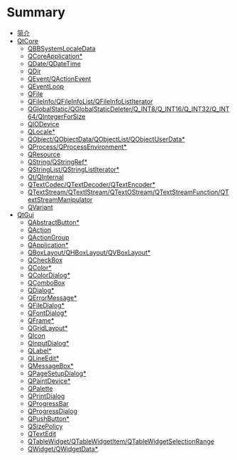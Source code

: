 # Summary

* [简介](README.md)
* [QtCore](QtCore/README.md)
	* [QBBSystemLocaleData](QtCore/qlocale_blackberry.md)
	* [QCoreApplication*](QtCore/qcoreapplication.md)
	* [QDate/QDateTime](QtCore/qdatetime.md)
	* [QDir](QtCore/qdir.md)
	* [QEvent/QActionEvent](QtCore/qcoreevent.md)
	* [QEventLoop](QtCore/qeventloop.md)
	* [QFile](QtCore/qfile.md)
	* [QFileInfo/QFileInfoList/QFileInfoListIterator](QtCore/qfileinfo.md)
	* [QGlobalStatic/QGlobalStaticDeleter/Q_INT8/Q_INT16/Q_INT32/Q_INT64/QIntegerForSize](QtCore/qglobal.md)
	* [QIODevice](QtCore/qiodevice.md)
	* [QLocale*](QtCore/qlocale.md)
	* [QObject/QObjectData/QObjectList/QObjectUserData*](QtCore/qobject.md)
	* [QProcess/QProcessEnvironment*](QtCore/qprocess.md)
	* [QResource](QtCore/qresource.md)
	* [QString/QStringRef*](QtCore/qstring.md)
	* [QStringList/QStringListIterator*](QtCore/qstringlist.md)
	* [Qt/QInternal](QtCore/qnamespace.md)
    * [QTextCodec/QTextDecoder/QTextEncoder*](QtCore/qtextcodec.md)
	* [QTextStream/QTextIStream/QTextOStream/QTextStreamFunction/QTextStreamManipulator](QtCore/qtextstream.md)
	* [QVariant](QtCore/qvariant.md)
* [QtGui](QtGui/README.md)
	* [QAbstractButton*](QtGui/qabstractbutton.md)
	* [QAction](QtGui/qaction.md)
	* [QActionGroup](QtGui/qactiongroup.md)
    * [QApplication*](QtGui/qapplication.md)
	* [QBoxLayout/QHBoxLayout/QVBoxLayout*](QtGui/qboxlayout.md)
	* [QCheckBox](QtGui/qcheckbox.md)
	* [QColor*](QtGui/qcolor.md)
	* [QColorDialog*](QtGui/qcolordialog.md)
	* [QComboBox](QtGui/qcombobox.md)
	* [QDialog*](QtGui/qdialog.md)
	* [QErrorMessage*](QtGui/qerrormessage.h)
	* [QFileDialog*](QtGui/qfiledialog.md)
	* [QFontDialog*](QtGui/qfontdialog.md)
    * [QFrame*](QtGui/qframe.md)
    * [QGridLayout*](QtGui/qgridlayout.md)
	* [QIcon](QtGui/qicon.md)
	* [QInputDialog*](QtGui/qinputdialog.md)
    * [QLabel*](QtGui/qlabel.md)
	* [QLineEdit*](QtGui/qlineedit.md)
	* [QMessageBox*](QtGui/qmessagebox.md)
	* [QPageSetupDialog*](QtGui/qpagesetupdialog.md)
    * [QPaintDevice*](QtGui/qpaintdevice.md)
	* [QPalette](QtGui/qpalette.md)
	* [QPrintDialog](QtGui/qprintdialog.md)
	* [QProgressBar](QtGui/qprogressbar.md)
	* [QProgressDialog](QtGui/qprogressdialog.md)
    * [QPushButton*](QtGui/qpushbutton.md)
	* [QSizePolicy](QtGui/qsizepolicy.md)
	* [QTextEdit](QtGui/qtextedit.h)
	* [QTableWidget/QTableWidgetItem/QTableWidgetSelectionRange](QtGui/qtablewidget.md)
    * [QWidget/QWidgetData*](QtGui/qwidget.md)

<!--
QtGui

QAbstractFontEngine
qabstractfontengine_qws.h
QAbstractGraphicsShapeItem
QAbstractItemDelegate
qabstractitemdelegate.h
QAbstractItemView
qabstractitemview.h
QAbstractPageSetupDialog
qabstractpagesetupdialog.h
QAbstractPrintDialog
qabstractprintdialog.h
QAbstractProxyModel
qabstractproxymodel.h
QAbstractScrollArea
qabstractscrollarea.h
QAbstractSlider
qabstractslider.h
QAbstractSpinBox
qabstractspinbox.h
QAbstractTextDocumentLayout
qabstracttextdocumentlayout.h
QAbstractUndoItem
QAccessible
qaccessible2.h
QAccessible2Interface
QAccessibleActionInterface
QAccessibleApplication
QAccessibleBridge
QAccessibleBridgeFactoryInterface
qaccessiblebridge.h
QAccessibleBridgePlugin
QAccessibleEditableTextInterface
QAccessibleEvent
QAccessibleFactoryInterface
qaccessible.h
QAccessibleImageInterface
QAccessibleInterface
QAccessibleInterfaceEx
QAccessibleObject
QAccessibleObjectEx
qaccessibleobject.h
QAccessiblePlugin
qaccessibleplugin.h
QAccessibleSimpleEditableTextInterface
QAccessibleTable2CellInterface
QAccessibleTable2Interface
QAccessibleTableInterface
QAccessibleTextInterface
QAccessibleValueInterface
QAccessibleWidget
QAccessibleWidgetEx
qaccessiblewidget.h

QAuthDevice
QBitmap
qbitmap.h

QBrush
QBrushData
qbrush.h
QButtonGroup
qbuttongroup.h
QCalendarWidget
qcalendarwidget.h
QCDEStyle
qcdestyle.h

QCleanlooksStyle
qcleanlooksstyle.h
QClipboard
QClipboardEvent
qclipboard.h
QCloseEvent

QColorGroup

QColormap
qcolormap.h
QColumnView
qcolumnview.h

QCommandLinkButton
qcommandlinkbutton.h
QCommonStyle
qcommonstyle.h
QCompleter
qcompleter.h
QConicalGradient
QContextMenuEvent
QCopChannel
qcopchannel_qws.h
QCursor
qcursor.h
QCursorShape
QDataWidgetMapper
qdatawidgetmapper.h
QDateEdit
QDateTimeEdit
qdatetimeedit.h
QDecoration
QDecorationAction
QDecorationDefault
qdecorationdefault_qws.h
QDecorationFactory
QDecorationFactoryInterface
qdecorationfactory_qws.h
QDecorationPlugin
qdecorationplugin_qws.h
qdecoration_qws.h
QDecorationStyled
qdecorationstyled_qws.h
QDecorationWindows
qdecorationwindows_qws.h
QDesktopServices
qdesktopservices.h
QDesktopWidget
qdesktopwidget.h
QDial
qdial.h

QDialogButtonBox
qdialogbuttonbox.h

QDirectPainter
qdirectpainter_qws.h
QDirModel
qdirmodel.h
QDockWidget
qdockwidget.h
QDoubleSpinBox
QDoubleValidator
QDrag
QDragEnterEvent
qdrag.h
QDragLeaveEvent
QDragMoveEvent
QDragResponseEvent
qdrawutil.h
QDropEvent

qevent.h

QFileIconProvider
qfileiconprovider.h
QFileOpenEvent
QFileSystemModel
qfilesystemmodel.h
QFocusEvent
QFocusFrame
qfocusframe.h
QFont
QFontComboBox
qfontcombobox.h
QFontDatabase
qfontdatabase.h

QFontEngineFactoryInterface
QFontEngineInfo
QFontEnginePlugin
qfont.h
QFontInfo
qfontinfo.h
QFontMetrics
QFontMetricsF
qfontmetrics.h
QFormLayout
qformlayout.h

QGenericMatrix
qgenericmatrix.h
QGenericPlugin
QGenericPluginFactory
QGenericPluginFactoryInterface
qgenericpluginfactory_qpa.h
qgenericplugin_qpa.h
QGesture
QGestureEvent
qgesture.h
QGestureRecognizer
qgesturerecognizer.h
QGlyphRun
qglyphrun.h
QGradient
QGradientStop
QGradientStops
QGraphicsAnchor
QGraphicsAnchorLayout
qgraphicsanchorlayout.h
QGraphicsBlurEffect
QGraphicsColorizeEffect
QGraphicsDropShadowEffect
QGraphicsEffect
qgraphicseffect.h
QGraphicsEllipseItem
QGraphicsGridLayout
qgraphicsgridlayout.h
QGraphicsItem
QGraphicsItemAnimation
qgraphicsitemanimation.h
QGraphicsItemGroup
qgraphicsitem.h
QGraphicsLayout
qgraphicslayout.h
QGraphicsLayoutItem
qgraphicslayoutitem.h
QGraphicsLinearLayout
qgraphicslinearlayout.h
QGraphicsLineItem
QGraphicsObject
QGraphicsOpacityEffect
QGraphicsPathItem
QGraphicsPixmapItem
QGraphicsPolygonItem
QGraphicsProxyWidget
qgraphicsproxywidget.h
QGraphicsRectItem
QGraphicsRotation
QGraphicsScale
QGraphicsScene
QGraphicsSceneContextMenuEvent
QGraphicsSceneDragDropEvent
QGraphicsSceneEvent
qgraphicssceneevent.h
qgraphicsscene.h
QGraphicsSceneHelpEvent
QGraphicsSceneHoverEvent
QGraphicsSceneMouseEvent
QGraphicsSceneMoveEvent
QGraphicsSceneResizeEvent
QGraphicsSceneWheelEvent
QGraphicsSimpleTextItem
qgraphicssystemhelper_symbian.h
QGraphicsTextItem
QGraphicsTransform
qgraphicstransform.h
QGraphicsView
qgraphicsview.h
QGraphicsWidget
qgraphicswidget.h

QGroupBox
qgroupbox.h
QGtkStyle
qgtkstyle.h
qguifunctions_wince.h

QHeaderView
qheaderview.h
QHelpEvent
QHideEvent
QHoverEvent

QIconDragEvent
QIconEngine
QIconEngineFactoryInterface
QIconEngineFactoryInterfaceV2
qiconengine.h
QIconEnginePlugin
qiconengineplugin.h
QIconEnginePluginV2
QIconEngineV2

QIconSet
QIdentityProxyModel
qidentityproxymodel.h
QImage
qimage.h
QImageIOHandler
QImageIOHandlerFactoryInterface
qimageiohandler.h
QImageIOPlugin
QImageReader
qimagereader.h
QImageTextKeyLang
QImageWriter
qimagewriter.h
QInputContext
QInputContextFactory
qinputcontextfactory.h
QInputContextFactoryInterface
qinputcontext.h
QInputContextPlugin
qinputcontextplugin.h

QInputEvent
QInputMethodEvent
QIntfbScreen
QIntMouseHandler
QIntValidator
QItemDelegate
qitemdelegate.h
QItemEditorCreator
QItemEditorCreatorBase
QItemEditorFactory
qitemeditorfactory.h
QItemSelection
QItemSelectionModel
qitemselectionmodel.h
QItemSelectionRange
QKbdDriverFactory
qkbddriverfactory_qws.h
QKbdDriverPlugin
qkbddriverplugin_qws.h
qkbdintegrity_qws.h
qkbdlinuxinput_qws.h
qkbdqnx_qws.h
qkbd_qws.h
qkbdtty_qws.h
qkbdum_qws.h
qkbdvfb_qws.h
QKeyEvent
QKeyEventTransition
qkeyeventtransition.h
QKeySequence
qkeysequence.h

QLayout
qlayout.h
QLayoutItem
qlayoutitem.h
QLayoutIterator
QLCDNumber
qlcdnumber.h
QLinearGradient

QLinuxFbScreen
QLinuxFb_Shared
QListView
qlistview.h
QListWidget
qlistwidget.h
QListWidgetItem
QMacCocoaViewContainer
qmaccocoaviewcontainer_mac.h
qmacdefines_mac.h
QMacMime
QMacNativeWidget
qmacnativewidget_mac.h
QMacPasteboardMime
QMacStyle
qmacstyle_mac.h
QMainWindow
qmainwindow.h
QMatrix
QMatrix2x2
QMatrix2x3
QMatrix2x4
QMatrix3x2
QMatrix3x3
QMatrix3x4
QMatrix4x2
QMatrix4x3
QMatrix4x4
qmatrix4x4.h
qmatrix.h
QMdiArea
qmdiarea.h
QMdiSubWindow
qmdisubwindow.h
QMenu
QMenuBar
qmenubar.h
QMenubarUpdatedEvent
qmenudata.h
qmenu.h
QMenuItem

qmime.h
QMimeSource
QMotifStyle
qmotifstyle.h
QMouseDriverFactory
qmousedriverfactory_qws.h
QMouseDriverPlugin
qmousedriverplugin_qws.h
QMouseEvent
QMouseEventTransition
qmouseeventtransition.h
qmouseintegrity_qws.h
qmouselinuxinput_qws.h
qmouselinuxtp_qws.h
qmousepc_qws.h
qmouseqnx_qws.h
qmouse_qws.h
qmousetslib_qws.h
qmousevfb_qws.h
QMoveEvent
QMovie
qmovie.h

QPaintEngine
qpaintengine.h
QPaintEngineState
QPainter
qpainter.h
QPainterPath
qpainterpath.h
QPainterPathPrivate
QPainterPathStroker
QPaintEvent

QPanGesture
QPen
qpen.h
QPicture
QPictureFormatInterface
QPictureFormatPlugin
qpictureformatplugin.h
qpicture.h
QPictureIO
QPinchGesture
QPixmap
QPixmapCache
qpixmapcache.h
qpixmap.h
QPlainTextDocumentLayout
QPlainTextEdit
qplaintextedit.h
QPlastiqueStyle
qplastiquestyle.h
QPlatformClipboard
qplatformclipboard_qpa.h
QPlatformCursor
QPlatformCursorImage
QPlatformCursorPrivate
qplatformcursor_qpa.h
QPlatformEventLoopIntegration
qplatformeventloopintegration_qpa.h
QPlatformFontDatabase
qplatformfontdatabase_qpa.h
QPlatformGLContext
qplatformglcontext_qpa.h
QPlatformIntegration
QPlatformIntegrationFactoryInterface
QPlatformIntegrationPlugin
qplatformintegrationplugin_qpa.h
qplatformintegration_qpa.h
QPlatformNativeInterface
qplatformnativeinterface_qpa.h
QPlatformScreen
qplatformscreen_qpa.h
QPlatformWindow
QPlatformWindowFormat
qplatformwindowformat_qpa.h
qplatformwindow_qpa.h
QPolygon
QPolygonF
qpolygon.h
QPoolEntry

QPrintEngine
qprintengine.h
QPrinter
qprinter.h
QPrinterInfo
qprinterinfo.h
QPrintPreviewDialog
qprintpreviewdialog.h
QPrintPreviewWidget
qprintpreviewwidget.h

QProxyModel
qproxymodel.h
QProxyScreen
QProxyScreenCursor
QProxyStyle
qproxystyle.h

QQnxMouseHandler
QQnxScreen
QQuaternion
qquaternion.h
QRadialGradient
QRadioButton
qradiobutton.h
QRawFont
qrawfont.h
QRegExpValidator
QRegion
qregion.h
QResizeEvent
QRgb
qrgb.h
QRubberBand
qrubberband.h
QS60MainApplication
QS60MainApplicationBase
qs60mainapplication.h
QS60MainAppUi
QS60MainAppUiBase
qs60mainappui.h
QS60MainDocument
QS60MainDocumentBase
qs60maindocument.h
QS60StubAknAppUi
QS60StubAknAppUiBase
QS60StubMAknTouchPaneObserver
QS60StubMEikStatusPaneObserver
QS60Style
qs60style.h
QScreen
QScreenCursor
QScreenDriverFactory
QScreenDriverFactoryInterface
qscreendriverfactory_qws.h
QScreenDriverPlugin
qscreendriverplugin_qws.h
qscreenintegrityfb_qws.h
qscreenlinuxfb_qws.h
qscreenproxy_qws.h
qscreenqnx_qws.h
qscreen_qws.h
qscreentransformed_qws.h
qscreenvfb_qws.h
QScrollArea
qscrollarea.h
QScrollBar
qscrollbar.h
QSessionManager
qsessionmanager.h
QShortcut
QShortcutEvent
qshortcut.h
QShowEvent
QSizeGrip
qsizegrip.h

QSlider
qslider.h
QSortFilterProxyModel
qsortfilterproxymodel.h
QSound
qsound.h
qsoundqss_qws.h
QSpacerItem
QSpinBox
qspinbox.h
QSplashScreen
qsplashscreen.h
QSplitter
qsplitter.h
QSplitterHandle
QStackedLayout
qstackedlayout.h
QStackedWidget
qstackedwidget.h
QStandardItem
QStandardItemEditorCreator
QStandardItemModel
qstandarditemmodel.h
QStaticText
qstatictext.h
QStatusBar
qstatusbar.h
QStatusTipEvent
QStringListModel
qstringlistmodel.h
QStyle
QStyledItemDelegate
qstyleditemdelegate.h
QStyleFactory
qstylefactory.h
QStyleFactoryInterface
qstyle.h
QStyleHintReturn
QStyleHintReturnMask
QStyleHintReturnVariant
QStyleOption
QStyleOptionButton
QStyleOptionComboBox
QStyleOptionComplex
QStyleOptionDockWidget
QStyleOptionDockWidgetV2
QStyleOptionFocusRect
QStyleOptionFrame
QStyleOptionFrameV2
QStyleOptionFrameV3
QStyleOptionGraphicsItem
QStyleOptionGroupBox
qstyleoption.h
QStyleOptionHeader
QStyleOptionMenuItem
QStyleOptionProgressBar
QStyleOptionProgressBarV2
QStyleOptionQ3DockWindow
QStyleOptionQ3ListView
QStyleOptionQ3ListViewItem
QStyleOptionRubberBand
QStyleOptionSizeGrip
QStyleOptionSlider
QStyleOptionSpinBox
QStyleOptionTab
QStyleOptionTabBarBase
QStyleOptionTabBarBaseV2
QStyleOptionTabV2
QStyleOptionTabV3
QStyleOptionTabWidgetFrame
QStyleOptionTabWidgetFrameV2
QStyleOptionTitleBar
QStyleOptionToolBar
QStyleOptionToolBox
QStyleOptionToolBoxV2
QStyleOptionToolButton
QStyleOptionViewItem
QStyleOptionViewItemV2
QStyleOptionViewItemV3
QStyleOptionViewItemV4
QStylePainter
qstylepainter.h
QStylePlugin
qstyleplugin.h
QSupportedWritingSystems
QSwipeGesture
QSymbianEvent
qsymbianevent.h
QSymbianGraphicsSystemHelper
QSyntaxHighlighter
qsyntaxhighlighter.h
QSystemTrayIcon
qsystemtrayicon.h
QTabBar
qtabbar.h
QTabletEvent
QTableView
qtableview.h

QTabWidget
qtabwidget.h
QTapAndHoldGesture
QTapGesture
QtEvents
QTextBlock
QTextBlockFormat
QTextBlockGroup
QTextBlockUserData
QTextBrowser
qtextbrowser.h
QTextCharFormat
QTextCursor
qtextcursor.h
QTextDocument
QTextDocumentFragment
qtextdocumentfragment.h
qtextdocument.h
QTextDocumentWriter
qtextdocumentwriter.h

QTextFormat
qtextformat.h
QTextFragment
QTextFrame
QTextFrameFormat
QTextFrameLayoutData
QTextImageFormat
QTextInlineObject
QTextItem
QTextLayout
qtextlayout.h
QTextLength
QTextLine
QTextList
QTextListFormat
qtextlist.h
QTextObject
qtextobject.h
QTextObjectInterface
QTextOption
qtextoption.h
QTextTable
QTextTableCell
QTextTableCellFormat
QTextTableFormat
qtexttable.h
QtGui
QTileRules
QTimeEdit
QToolBar
QToolBarChangeEvent
qtoolbar.h
QToolBox
qtoolbox.h
QToolButton
qtoolbutton.h
QToolTip
qtooltip.h
QTouchEvent
QTransform
QTransformedScreen
qtransform.h
QTransportAuth
qtransportauthdefs_qws.h
qtransportauth_qws.h
QTreeView
qtreeview.h
QTreeWidget
qtreewidget.h
QTreeWidgetItem
QTreeWidgetItemIterator
qtreewidgetitemiterator.h
QUndoCommand
QUndoGroup
qundogroup.h
QUndoStack
qundostack.h
QUndoView
qundoview.h
QUnixPrintWidget
QUpdateLaterEvent
QValidator
qvalidator.h
QVBoxLayout
QVector2D
qvector2d.h
QVector3D
qvector3d.h
QVector4D
qvector4d.h
qvfbhdr.h
QVFbHeader
QVFbKeyboardHandler
QVFbKeyData
QVFbMouseHandler
QVFbScreen
QWhatsThis
QWhatsThisClickedEvent
qwhatsthis.h
QWheelEvent

QWidgetAction
qwidgetaction.h

QWidgetItem
QWidgetItemV2
QWidgetList
QWidgetMapper
QWidgetSet
qwindowdefs.h
qwindowdefs_win.h
QWindowsCEStyle
qwindowscestyle.h
QWindowsMime
QWindowsMobileStyle
qwindowsmobilestyle.h
QWindowsStyle
qwindowsstyle.h
QWindowStateChangeEvent
QWindowsVistaStyle
qwindowsvistastyle.h
QWindowsXPStyle
qwindowsxpstyle.h
QWindowSystemInterface
qwindowsysteminterface_qpa.h
qwindowsystem_qws.h
QWizard
qwizard.h
QWizardPage
QWMatrix
qwmatrix.h
QWorkspace
qworkspace.h
QWSCalibratedMouseHandler
QWSClient
QWSCursor
QWSCursorMap
qwscursor_qws.h
QWSDisplay
qwsdisplay_qws.h
QWSEmbedWidget
qwsembedwidget.h
QWSEvent
qwsevent_qws.h
QWSInputMethod
QWSInternalWindowInfo
QWSIntKeyboardHandler
QWSKeyboardHandler
QWSKeyboardHandlerFactoryInterface
QWSLinuxInputKeyboardHandler
QWSLinuxInputMouseHandler
QWSLinuxTPMouseHandler
QWSManager
qwsmanager_qws.h
QWSMouseHandler
QWSMouseHandlerFactoryInterface
QWSPcMouseHandler
QWSPointerCalibrationData
QWSPropertyManager
qwsproperty_qws.h
QWSProtocolItem
qwsprotocolitem_qws.h
QWSQnxKeyboardHandler
QWSScreenSaver
QWSServer
QWSServerSocket
QWSSocket
qwssocket_qws.h
QWSSoundClient
QWSSoundServer
QWSSoundServerSocket
QWSTslibMouseHandler
QWSTtyKeyboardHandler
QWSUmKeyboardHandler
qwsutils_qws.h
QWSWindow
QWSWindowInfo
QX11EmbedContainer
QX11EmbedWidget
qx11embed_x11.h
QX11Info
qx11info_x11.h
-->


<!--
QtCore

QAbstractAnimation
qabstractanimation.h
QAbstractConcatenable
QAbstractEventDispatcher
qabstracteventdispatcher.h
QAbstractFileEngine
qabstractfileengine.h
QAbstractFileEngineHandler
QAbstractFileEngineIterator
QAbstractItemModel
qabstractitemmodel.h
QAbstractListModel
QAbstractState
qabstractstate.h
QAbstractTableModel
QAbstractTransition
qabstracttransition.h
qalgorithms.h
QAnimationDriver
QAnimationGroup
qanimationgroup.h
QArgument
qatomic_aarch64.h
qatomic_alpha.h
qatomic_arch.h
qatomic_arm.h
qatomic_armv5.h
qatomic_armv6.h
qatomic_armv7.h
qatomic_avr32.h
qatomic_bfin.h
qatomic_bootstrap.h
qatomic_generic.h
qatomic.h
qatomic_i386.h
qatomic_ia64.h
QAtomicInt
qatomic_integrity.h
qatomic_macosx.h
qatomic_mips.h
qatomic_parisc.h
QAtomicPointer
qatomic_powerpc.h
qatomic_s390.h
qatomic_sh4a.h
qatomic_sh.h
qatomic_sparc.h
qatomic_symbian.h
qatomic_vxworks.h
qatomic_windowsce.h
qatomic_windows.h
qatomic_x86_64.h
qbasicatomic.h
QBasicAtomicInt
QBasicAtomicPointer
QBasicTimer
qbasictimer.h

QBitArray
qbitarray.h
QBitRef
QBool
QBuffer
qbuffer.h
QByteArray
qbytearray.h
QByteArrayMatcher
qbytearraymatcher.h
QByteRef
QCache
qcache.h
QChar
qchar.h
QCharRef
QChildEvent
QConcatenable
qconfig-64.h
qconfig-dist.h
qconfig.h
qconfig-large.h
qconfig-medium.h
qconfig-minimal.h
qconfig-multilib.h
qconfig-nacl.h
qconfig-small.h
QConstString
qcontainerfwd.h
QContiguousCache
QContiguousCacheData
qcontiguouscache.h
QContiguousCacheTypedData
QCOORD

QCryptographicHash
qcryptographichash.h
QCustomEvent
QDataStream
qdatastream.h

QDebug
qdebug.h

QDirIterator
qdiriterator.h
QDynamicPropertyChangeEvent
QEasingCurve
qeasingcurve.h
QElapsedTimer
qelapsedtimer.h
qendian.h

QEventTransition
qeventtransition.h
QExplicitlySharedDataPointer
QFactoryInterface
qfactoryinterface.h
qfeatures.h

QFileSystemWatcher
qfilesystemwatcher.h
QFinalState
qfinalstate.h
QFlag
QFlags
QForeachContainer
QForeachContainerBase
QFSFileEngine
qfsfileengine.h
qfunctions_nacl.h
qfunctions_vxworks.h
qfunctions_wince.h
QFuture
qfuture.h
QFutureInterface
QFutureInterfaceBase
qfutureinterface.h
QFutureIterator
QFutureSynchronizer
qfuturesynchronizer.h
QFutureWatcher
QFutureWatcherBase
qfuturewatcher.h
QGenericArgument
QGenericReturnArgument

QHash
QHashData
QHashDummyNode
QHashDummyValue
qhash.h
QHashIterator
QHashNode
QHistoryState
qhistorystate.h
QIncompatibleFlag

qiterator.h
QLatin1Char
QLatin1Literal
QLatin1String
QLibrary
qlibrary.h
QLibraryInfo
qlibraryinfo.h
QLine
QLineF
qline.h
QLinkedList
QLinkedListData
qlinkedlist.h
QLinkedListIterator
QLinkedListNode
QList
QListData
qlist.h
QListIterator
Q_LLONG

Q_LONG
QMap
QMapData
qmap.h
QMapIterator
QMapNode
QMapPayloadNode
QMargins
qmargins.h
qmath.h
QMetaClassInfo
QMetaEnum
QMetaMethod
QMetaObject
QMetaObjectAccessor
QMetaObjectExtraData
qmetaobject.h
QMetaProperty
QMetaType
qmetatype.h
QMetaTypeId
QMetaTypeId2
QMimeData
qmimedata.h
QModelIndex
QModelIndexList
QMultiHash
QMultiMap
QMutableFutureIterator
QMutableHashIterator
QMutableLinkedListIterator
QMutableListIterator
QMutableMapIterator
QMutableSetIterator
QMutableStringListIterator
QMutableVectorIterator
QMutex
QMutexData
qmutex.h
QMutexLocker

QNoDebug
QNoImplicitBoolCast
qnumeric.h

QObjectCleanupHandler
qobjectcleanuphandler.h

qobjectdefs.h

QPair
qpair.h
QParallelAnimationGroup
qparallelanimationgroup.h
QPauseAnimation
qpauseanimation.h
QPersistentModelIndex
Q_PID
qplugin.h
QPluginLoader
qpluginloader.h
QPoint
QPointer
qpointer.h
QPointF
qpoint.h

QPropertyAnimation
qpropertyanimation.h
QQueue
qqueue.h
QReadLocker
QReadWriteLock
qreadwritelock.h
QRect
QRectF
qrect.h
QRegExp
qregexp.h

QReturnArgument
QRunnable
qrunnable.h
QScopedArrayPointer
QScopedPointer
QScopedPointerArrayDeleter
QScopedPointerDeleter
qscopedpointer.h
QScopedPointerPodDeleter
QScopedValueRollback
qscopedvaluerollback.h
QSemaphore
qsemaphore.h
QSequentialAnimationGroup
qsequentialanimationgroup.h
QSet
qset.h
QSetIterator
QSettings
qsettings.h
QSharedData
qshareddata.h
QSharedDataPointer
QSharedMemory
qsharedmemory.h
QSharedPointer
qsharedpointer.h
qsharedpointer_impl.h
QSignalMapper
qsignalmapper.h
QSignalTransition
qsignaltransition.h
QSize
QSizeF
qsize.h
QSocketNotifier
qsocketnotifier.h
QStack
qstack.h
QState
qstate.h
QStateMachine
qstatemachine.h
QStdWString

QStringBuilder
qstringbuilder.h

QStringMatcher
qstringmatcher.h

QSysInfo
QSystemLocale
QSystemSemaphore
qsystemsemaphore.h

QtAlgorithms
QtCleanUpFunction
qtconcurrentcompilertest.h
qtconcurrentexception.h
QtConcurrentFilter
qtconcurrentfilter.h
qtconcurrentfilterkernel.h
qtconcurrentfunctionwrappers.h
qtconcurrentiteratekernel.h
QtConcurrentMap
qtconcurrentmap.h
qtconcurrentmapkernel.h
qtconcurrentmedian.h
qtconcurrentreducekernel.h
qtconcurrentresultstore.h
QtConcurrentRun
qtconcurrentrunbase.h
qtconcurrentrun.h
qtconcurrentstoredfunctioncall.h
qtconcurrentthreadengine.h
QtConfig
QtContainerFwd
QtCore
QtDebug
QTemporaryFile
qtemporaryfile.h
QtEndian
QTextBoundaryFinder
qtextboundaryfinder.h

QTextCodecFactoryInterface
QTextCodecPlugin
qtextcodecplugin.h

QtGlobal
QThread
qthread.h
QThreadPool
qthreadpool.h
QThreadStorage
QThreadStorageData
qthreadstorage.h
QTime
QTimeLine
qtimeline.h
QTimer
QTimerEvent
qtimer.h
QtMsgHandler
QtPlugin
QtPluginInstanceFunction
QTranslator
qtranslator.h
QTS
qt_windows.h
QTypeInfo
Q_UINT16
Q_UINT32
Q_UINT64
Q_UINT8
Q_ULLONG
Q_ULONG
QUrl
qurl.h
QUuid
quuid.h

QVariantAnimation
qvariantanimation.h
QVariantComparisonHelper

QVariantHash
QVariantList
QVariantMap
QVarLengthArray
qvarlengtharray.h
QVector
QVectorData
qvector.h
QVectorIterator
QVectorTypedData
QWaitCondition
qwaitcondition.h
QWeakPointer
QWriteLocker
QXmlStreamAttribute
QXmlStreamAttributes
QXmlStreamEntityDeclaration
QXmlStreamEntityDeclarations
QXmlStreamEntityResolver
qxmlstream.h
QXmlStreamNamespaceDeclaration
QXmlStreamNamespaceDeclarations
QXmlStreamNotationDeclaration
QXmlStreamNotationDeclarations
QXmlStreamReader
QXmlStreamStringRef
QXmlStreamWriter
[wuhongyi@ScientificLinux QtCore]$ 
-->

